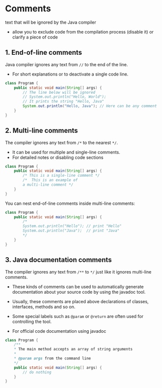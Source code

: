 # Comments
text that will be ignored by the Java compiler 
* allow you to exclude code from the compilation process (disable it) or clarify a piece of code 

## 1. End-of-line comments
Java compiler ignores any text from `//` to the end of the line.
- For short explanations or to deactivate a single code line.

```java
class Program {
    public static void main(String[] args) {
        // The line below will be ignored
        // System.out.println("Hello, World");
        // It prints the string "Hello, Java"
        System.out.println("Hello, Java"); // Here can be any comment
    }
}
```

## 2. Multi-line comments
The compiler ignores any text from `/*` to the nearest `*/`. 
* It can be used for multiple and single-line comments.
* For detailed notes or disabling code sections

```java
class Program {
    public static void main(String[] args) {
        /* This is a single-line comment */
        /*  This is an example of
        a multi-line comment */
    }
}
```

You can nest end-of-line comments inside multi-line comments:
```java
class Program {
    public static void main(String[] args) {
        /*
        System.out.println("Hello"); // print "Hello"
        System.out.println("Java");  // print "Java"
        */
    }
}
```


## 3. Java documentation comments
The compiler ignores any text from `/**` to `*/` just like it ignores multi-line comments.
* These kinds of comments can be used to automatically generate documentation about your source code by using the javadoc tool.
* Usually, these comments are placed above declarations of classes, interfaces, methods and so on. 
* Some special labels such as `@param` or `@return` are often used for controlling the tool. 

* For official code documentation using javadoc

```java
class Program {
    /**
    * The main method accepts an array of string arguments
    *
    * @param args from the command line
    */
    public static void main(String[] args) {
        // do nothing
    }
}
```